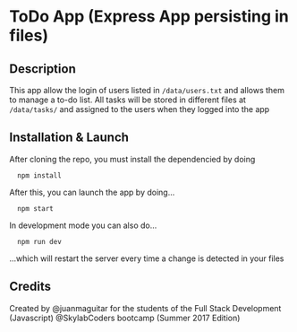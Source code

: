 # ToDo App (Express App persisting in files)

## Description

This app allow the login of users listed in `/data/users.txt` and allows them to manage a to-do list. All tasks will be stored in different files at `/data/tasks/` and assigned to the users when they logged into the app

## Installation & Launch

After cloning the repo, you must install the dependencied by doing

```
  npm install
```

After this, you can launch the app by doing...

```
  npm start
```

In development mode you can also do...

```
  npm run dev
```
...which will restart the server every time a change is detected in your files


## Credits

Created by @juanmaguitar for the students of the Full Stack Development (Javascript) @SkylabCoders bootcamp (Summer 2017 Edition)
